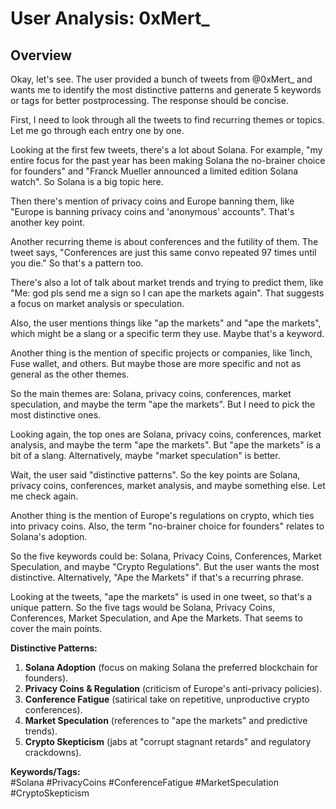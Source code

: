 # User Analysis: 0xMert_

## Overview

<think>
Okay, let's see. The user provided a bunch of tweets from @0xMert_ and wants me to identify the most distinctive patterns and generate 5 keywords or tags for better postprocessing. The response should be concise.

First, I need to look through all the tweets to find recurring themes or topics. Let me go through each entry one by one.

Looking at the first few tweets, there's a lot about Solana. For example, "my entire focus for the past year has been making Solana the no-brainer choice for founders" and "Franck Mueller announced a limited edition Solana watch". So Solana is a big topic here.

Then there's mention of privacy coins and Europe banning them, like "Europe is banning privacy coins and 'anonymous' accounts". That's another key point.

Another recurring theme is about conferences and the futility of them. The tweet says, "Conferences are just this same convo repeated 97 times until you die." So that's a pattern too.

There's also a lot of talk about market trends and trying to predict them, like "Me: god pls send me a sign so I can ape the markets again". That suggests a focus on market analysis or speculation.

Also, the user mentions things like "ap the markets" and "ape the markets", which might be a slang or a specific term they use. Maybe that's a keyword.

Another thing is the mention of specific projects or companies, like 1inch, Fuse wallet, and others. But maybe those are more specific and not as general as the other themes.

So the main themes are: Solana, privacy coins, conferences, market speculation, and maybe the term "ape the markets". But I need to pick the most distinctive ones.

Looking again, the top ones are Solana, privacy coins, conferences, market analysis, and maybe the term "ape the markets". But "ape the markets" is a bit of a slang. Alternatively, maybe "market speculation" is better.

Wait, the user said "distinctive patterns". So the key points are Solana, privacy coins, conferences, market analysis, and maybe something else. Let me check again.

Another thing is the mention of Europe's regulations on crypto, which ties into privacy coins. Also, the term "no-brainer choice for founders" relates to Solana's adoption.

So the five keywords could be: Solana, Privacy Coins, Conferences, Market Speculation, and maybe "Crypto Regulations". But the user wants the most distinctive. Alternatively, "Ape the Markets" if that's a recurring phrase.

Looking at the tweets, "ape the markets" is used in one tweet, so that's a unique pattern. So the five tags would be Solana, Privacy Coins, Conferences, Market Speculation, and Ape the Markets. That seems to cover the main points.
</think>

**Distinctive Patterns:**  
1. **Solana Adoption** (focus on making Solana the preferred blockchain for founders).  
2. **Privacy Coins & Regulation** (criticism of Europe's anti-privacy policies).  
3. **Conference Fatigue** (satirical take on repetitive, unproductive crypto conferences).  
4. **Market Speculation** (references to "ape the markets" and predictive trends).  
5. **Crypto Skepticism** (jabs at "corrupt stagnant retards" and regulatory crackdowns).  

**Keywords/Tags:**  
#Solana #PrivacyCoins #ConferenceFatigue #MarketSpeculation #CryptoSkepticism